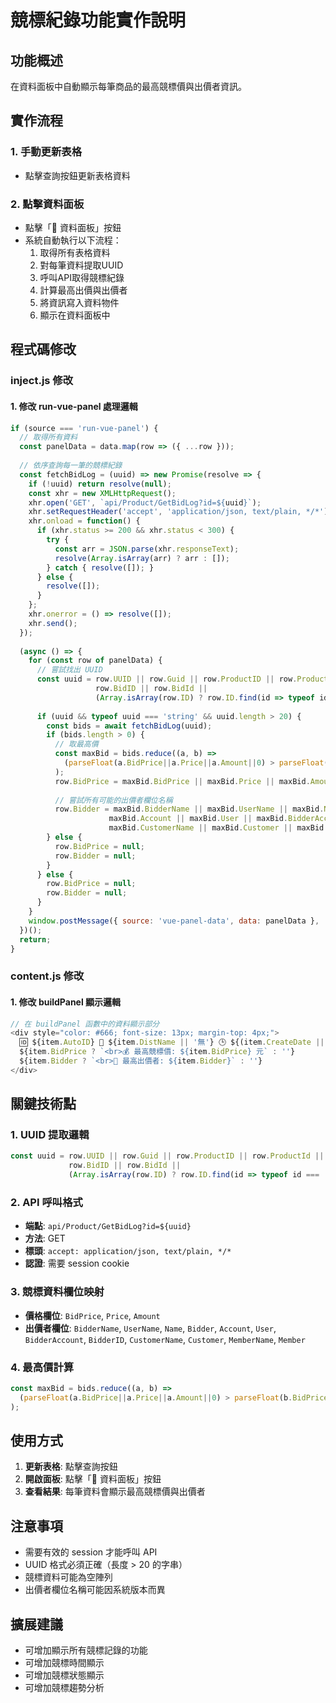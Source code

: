 # 競標紀錄功能實作說明

## 功能概述
在資料面板中自動顯示每筆商品的最高競標價與出價者資訊。

## 實作流程

### 1. 手動更新表格
- 點擊查詢按鈕更新表格資料

### 2. 點擊資料面板
- 點擊「📂 資料面板」按鈕
- 系統自動執行以下流程：
  1. 取得所有表格資料
  2. 對每筆資料提取UUID
  3. 呼叫API取得競標紀錄
  4. 計算最高出價與出價者
  5. 將資訊寫入資料物件
  6. 顯示在資料面板中

## 程式碼修改

### inject.js 修改

#### 1. 修改 run-vue-panel 處理邏輯
```javascript
if (source === 'run-vue-panel') {
  // 取得所有資料
  const panelData = data.map(row => ({ ...row }));
  
  // 依序查詢每一筆的競標紀錄
  const fetchBidLog = (uuid) => new Promise(resolve => {
    if (!uuid) return resolve(null);
    const xhr = new XMLHttpRequest();
    xhr.open('GET', `api/Product/GetBidLog?id=${uuid}`);
    xhr.setRequestHeader('accept', 'application/json, text/plain, */*');
    xhr.onload = function() {
      if (xhr.status >= 200 && xhr.status < 300) {
        try {
          const arr = JSON.parse(xhr.responseText);
          resolve(Array.isArray(arr) ? arr : []);
        } catch { resolve([]); }
      } else {
        resolve([]);
      }
    };
    xhr.onerror = () => resolve([]);
    xhr.send();
  });
  
  (async () => {
    for (const row of panelData) {
      // 嘗試找出 UUID
      const uuid = row.UUID || row.Guid || row.ProductID || row.ProductId || 
                   row.BidID || row.BidId || 
                   (Array.isArray(row.ID) ? row.ID.find(id => typeof id === 'string' && id.length > 20) : row.ID);
      
      if (uuid && typeof uuid === 'string' && uuid.length > 20) {
        const bids = await fetchBidLog(uuid);
        if (bids.length > 0) {
          // 取最高價
          const maxBid = bids.reduce((a, b) => 
            (parseFloat(a.BidPrice||a.Price||a.Amount||0) > parseFloat(b.BidPrice||b.Price||b.Amount||0) ? a : b)
          );
          row.BidPrice = maxBid.BidPrice || maxBid.Price || maxBid.Amount;
          
          // 嘗試所有可能的出價者欄位名稱
          row.Bidder = maxBid.BidderName || maxBid.UserName || maxBid.Name || maxBid.Bidder || 
                      maxBid.Account || maxBid.User || maxBid.BidderAccount || maxBid.BidderID ||
                      maxBid.CustomerName || maxBid.Customer || maxBid.MemberName || maxBid.Member;
        } else {
          row.BidPrice = null;
          row.Bidder = null;
        }
      } else {
        row.BidPrice = null;
        row.Bidder = null;
      }
    }
    window.postMessage({ source: 'vue-panel-data', data: panelData }, '*');
  })();
  return;
}
```

### content.js 修改

#### 1. 修改 buildPanel 顯示邏輯
```javascript
// 在 buildPanel 函數中的資料顯示部分
<div style="color: #666; font-size: 13px; margin-top: 4px;">
  🆔 ${item.AutoID} 📍 ${item.DistName || '無'} 🕒 ${(item.CreateDate || '').split('T')[0]}
  ${item.BidPrice ? `<br>💰 最高競標價: ${item.BidPrice} 元` : ''}
  ${item.Bidder ? `<br>👤 最高出價者: ${item.Bidder}` : ''}
</div>
```

## 關鍵技術點

### 1. UUID 提取邏輯
```javascript
const uuid = row.UUID || row.Guid || row.ProductID || row.ProductId || 
             row.BidID || row.BidId || 
             (Array.isArray(row.ID) ? row.ID.find(id => typeof id === 'string' && id.length > 20) : row.ID);
```

### 2. API 呼叫格式
- **端點**: `api/Product/GetBidLog?id=${uuid}`
- **方法**: GET
- **標頭**: `accept: application/json, text/plain, */*`
- **認證**: 需要 session cookie

### 3. 競標資料欄位映射
- **價格欄位**: `BidPrice`, `Price`, `Amount`
- **出價者欄位**: `BidderName`, `UserName`, `Name`, `Bidder`, `Account`, `User`, `BidderAccount`, `BidderID`, `CustomerName`, `Customer`, `MemberName`, `Member`

### 4. 最高價計算
```javascript
const maxBid = bids.reduce((a, b) => 
  (parseFloat(a.BidPrice||a.Price||a.Amount||0) > parseFloat(b.BidPrice||b.Price||b.Amount||0) ? a : b)
);
```

## 使用方式

1. **更新表格**: 點擊查詢按鈕
2. **開啟面板**: 點擊「📂 資料面板」按鈕
3. **查看結果**: 每筆資料會顯示最高競標價與出價者

## 注意事項

- 需要有效的 session 才能呼叫 API
- UUID 格式必須正確（長度 > 20 的字串）
- 競標資料可能為空陣列
- 出價者欄位名稱可能因系統版本而異

## 擴展建議

- 可增加顯示所有競標記錄的功能
- 可增加競標時間顯示
- 可增加競標狀態顯示
- 可增加競標趨勢分析 